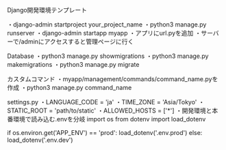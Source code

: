 Django開発環境テンプレート

・django-admin startproject your_project_name
・python3 manage.py runserver
・django-admin startapp myapp
・アプリにurl.pyを追加
・サーバーで/adminにアクセスすると管理ページに行く

Database
・python3 manage.py showmigrations
・python3 manage.py makemigrations
・python3 manage.py migrate

カスタムコマンド
・myapp/management/commands/command_name.pyを作成
・python3 manage.py command_name

settings.py
・LANGUAGE_CODE = 'ja'
・TIME_ZONE = 'Asia/Tokyo'
・STATIC_ROOT = 'path/to/static'
・ALLOWED_HOSTS = ['*']
・開発環境と本番環境で読み込む.envを分岐
import os
from dotenv import load_dotenv

if os.environ.get('APP_ENV') == 'prod':
    load_dotenv('.env.prod')
else:
    load_dotenv('.env.dev')

